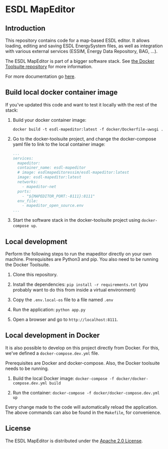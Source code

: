 # ESDL MapEditor

## Introduction

This repository contains code for a map-based ESDL editor. It allows loading, editing and saving ESDL EnergySystem files,
as well as integration with various external services (ESSIM, Energy Data Repository, BAG, ...).

The ESDL MapEditor is part of a bigger software stack. See [the Docker Toolsuite repository](https://github.com/ESDLMapEditorESSIM/docker-toolsuite) for more information.

For more documentation go [here](https://energytransition.gitbook.io/esdl/esdl-based-tools/mapeditor).

## Build local docker container image

If you've updated this code and want to test it locally with the rest of the stack:

1. Build your docker container image:

   ```shell script
   docker build -t esdl-mapeditor:latest -f docker/Dockerfile-uwsgi .
   ```

2. Go to the docker-toolsuite project, and change the docker-compose yaml file to link to the local container image:

   ```yaml
   ...
   services:
     mapeditor:
     container_name: esdl-mapeditor
     # image: esdlmapeditoressim/esdl-mapeditor:latest
     image: esdl-mapeditor:latest
     networks:
       - mapeditor-net
     ports:
       - "${MAPEDITOR_PORT:-8111}:8111"
     env_file:
       - mapeditor_open_source.env
   ...
   ```

3. Start the software stack in the docker-toolsuite project using `docker-compose up`.

## Local development

Perform the following steps to run the mapeditor directly on your own machine. Prerequisites are Python3 and pip. You also need to be running the Docker Toolsuite.

1. Clone this repository.

2. Install the dependencies: `pip install -r requirements.txt` (you probably want to do this from inside a virtual environment)

3. Copy the `.env.local-os` file to a file named `.env`

4. Run the application: `python app.py`

5. Open a browser and go to `http://localhost:8111`.

## Local development in Docker

It is also possible to develop on this project directly from Docker. For this, we've defined a `docker-compose.dev.yml` file.

Prerequisites are Docker and docker-compose. Also, the Docker toolsuite needs to be running.

1. Build the local Docker image: `docker-compose -f docker/docker-compose.dev.yml build`

2. Run the container: `docker-compose -f docker/docker-compose.dev.yml up`

Every change made to the code will automatically reload the application. The above commands can also be found in the `Makefile`, for convenience.

## License

The ESDL MapEditor is distributed under the [Apache 2.0 License](http://www.apache.org/licenses/LICENSE-2.0).

